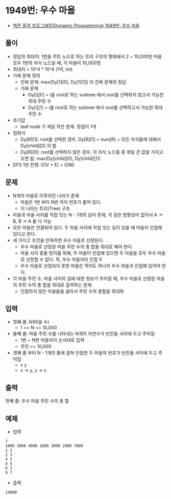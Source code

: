 # 1949번: 우수 마을
- [백준 동적 프로그래밍(Dynamic Programming) 1949번: 우수 마을](https://www.acmicpc.net/problem/1949)

## 풀이
-  정답의 최대치: 1번을 루트 노드로 하는 트리 구조의 형태에서 2 ~ 10,000번 마을 모두 1번의 자식 노드일 때, 각 마을이 10,000명
  - 최대치 < 10^4 * 10^4 (1억, int)
- 가짜 문제 정의
  - 진짜 문제: max(Dy[1][0], Dy[1][1]) 이 진짜 문제의 정답
  - 가짜 문제
    - Dy[i][0] = i를 root로 하는 subtree 에서 root를 선택하지 않고서 가능한 최대 주민 수
    - Dy[i][1] = i를 root로 하는 subtree 에서 root를 선택하고서 가능한 최대 주민 수
- 초기값
  - leaf node 가 제일 작은 문제. 정점이 1개
- 점화식
  - Dy[R][1]: root를 선택한 경우, Dy[R][1] = num[R] + 모든 자식들에 대해서 Dy[child][0] 의 합
  - Dy[R][0]: root를 선택하지 않은 경우, 각 자식 노드들 중 제일 큰 값을 가지고 오면 됨. max(Dy[child][0], Dy[child][1])
- DFS 1번 진행: O(V + E) = O(N)


## 문제
- N개의 마을로 이루어진 나라가 존재
  - 마을은 1번 부터 N번 까지 번호가 붙어 있다.
  - 이 나라는 트리(Tree) 구조
- 마을과 마을 사이를 직접 잇는 N - 1개의 길이 존재, 각 길은 방향성이 없어서 A -> B, B -> A 둘 다 가능
- 모든 마을은 연결되어 있다. 두 마을 사이에 직접 잇는 길이 있을 때 마을이 인접해 있다고 한다.
- 세 가지고 조건을 만족하면 우수 마을로 선정된다.
  - 우수 마을로 선정된 마을 주민 수의 총 합을 최대로 해야 한다.
  - 마을 사이 충돌 방지를 위해, 두 마을이 인접해 있으면 두 마을을 모두 우수 마을로 선정할 수 없다. 즉, 우수 마을끼리 인접 X
  - 우수 마을로 선정되지 못한 마을은 적어도 하나의 우수 마을과 인접해 있어야 한다.
- 각 마을 주민 수, 마을 사이의 길에 대한 정보가 주어질 때, 우수 마을로 선정된 마을의 주민 수의 총 합을 최대로 출력하는 문제
  - 인접하지 않은 마을들을 골라서 주민 수의 총합을 최대화

## 입력
- 첫째 줄: N(마을 수)
  - 1 <= N <= 10,000
- 둘째 줄: 마을 주민 수를 나타내는 N개의 자연수가 빈칸을 사이에 두고 주어짐
  - 1번 ~ N번 마을까지 순서대로 입력
  - 주민 <= 10,000
- 셋째 줄 부터 N - 1개의 줄에 걸쳐 인접한 두 마을의 번호가 빈칸을 사이에 두고 주어짐
  - x y
  - x -> y, y -> x

## 출력
첫째 줄: 우수 마을 주민 수의 총 합

## 예제
- 입력
```text
7
1000 3000 4000 1000 2000 2000 7000
1 2
2 3
4 3
4 5
6 2
6 7
```
- 출력
```text
14000
```